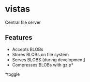 # vistas

Central file server

## Features

- Accepts BLOBs
- Stores BLOBs on file system
- Serves BLOBS (during development)
- Compresses BLOBs with gzip*

*toggle
